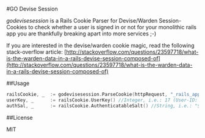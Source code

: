 #GO Devise Session

*godevisesession* is a Rails Cookie Parser for Devise/Warden Session-Cookies to check whether a user is signed in or not for your monolithic rails app you are thankfully breaking apart into more services ;-) 

If you are interested in the devise/warden cookie magic, read the following stack-overflow article: [http://stackoverflow.com/questions/23597718/what-is-the-warden-data-in-a-rails-devise-session-composed-of](http://stackoverflow.com/questions/23597718/what-is-the-warden-data-in-a-rails-devise-session-composed-of)

##Usage

```go
railsCookie, _  := godevisesession.ParseCookie(httpRequest, "_rails_appname_session", "secretBase", "salt")
userKey, _      := railsCookie.UserKey() //Integer, i.e.: 17 (User-ID: 17)
authSal, _      := railsCookie.AuthenticatableSalt() //String, i.e.: "$2a$10$KItas1NKsvunK0O5w9ioWu"
```

##License

MIT
